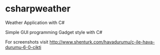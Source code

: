 # csharpweather
Weather Application with C#

Simple GUI programming Gadget style with C#

For screenshots visit http://www.shenturk.com/havadurumu/c-ile-hava-durumu-6-0-cikti
